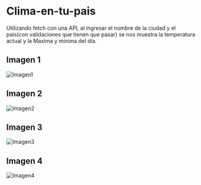 # Clima-en-tu-pais
Utilizando fetch con una API, al ingresar el nombre de la ciudad y el país(con validaciones que tienen que pasar) se nos muestra la temperatura actual y la Maxima y minima del día. 


## Imagen 1
![Imagen1](https://user-images.githubusercontent.com/64865940/131056875-4b5b5b6a-45de-4779-9e6e-f70a9116b2a6.png)

## Imagen 2

![Imagen2](https://user-images.githubusercontent.com/64865940/131056877-ff4ecc74-e152-4f39-9990-ac97252a2167.png)

## Imagen 3

![Imagen3](https://user-images.githubusercontent.com/64865940/131056887-0fc75ce1-dc2a-4bd0-ae59-80e88cbf32a9.png)

## Imagen 4

![Imagen4](https://user-images.githubusercontent.com/64865940/131056895-c6dfdde5-f85c-4991-b209-4573ea029587.png)

